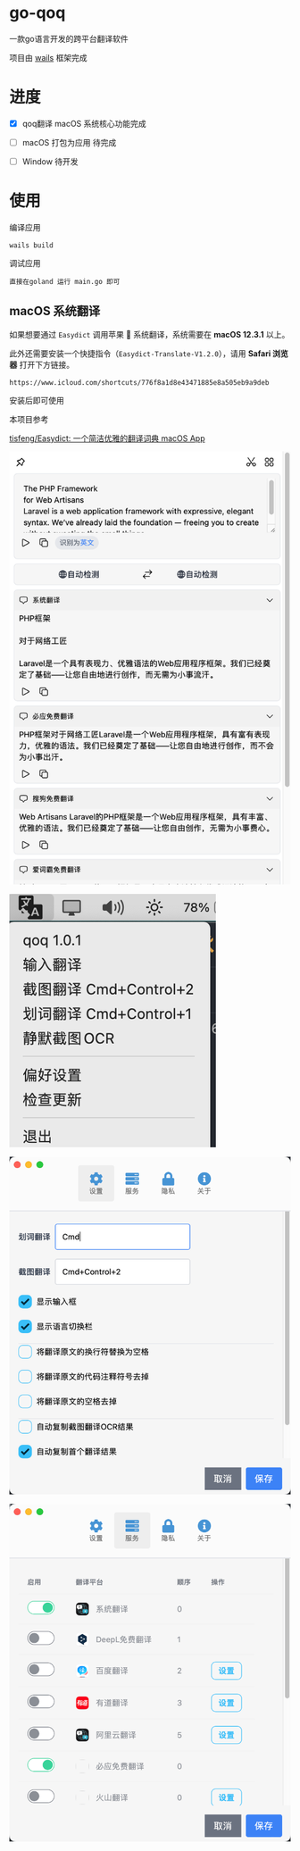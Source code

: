 # go-qoq



一款go语言开发的跨平台翻译软件

项目由 [wails](https://github.com/wailsapp/wails) 框架完成



# 进度

- [x] qoq翻译 macOS 系统核心功能完成
- [ ] macOS 打包为应用 待完成
- [ ] Window 待开发



# 使用

编译应用

```
wails build
```

调试应用

```
直接在goland 运行 main.go 即可
```



## macOS 系统翻译

如果想要通过 `Easydict` 调用苹果 🍎 系统翻译，系统需要在 **macOS 12.3.1** 以上。

此外还需要安装一个快捷指令（`Easydict-Translate-V1.2.0`），请用 **Safari 浏览器** 打开下方链接。

```
https://www.icloud.com/shortcuts/776f8a1d8e43471885e8a505eb9a9deb
```

安装后即可使用



本项目参考

[tisfeng/Easydict: 一个简洁优雅的翻译词典 macOS App](https://github.com/tisfeng/Easydict)




![3000b7271008d1da9d4a5a7f7bb4fa96](images/README/3000b7271008d1da9d4a5a7f7bb4fa96.png)

![image-20230615073735769](images/README/image-20230615073735769.png)

![image-20230615073745680](images/README/image-20230615073745680.png)



![image-20230615073755854](images/README/image-20230615073755854.png)
